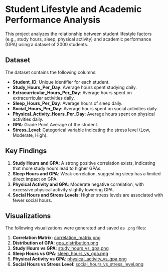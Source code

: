 # Student Lifestyle and Academic Performance Analysis

This project analyzes the relationship between student lifestyle factors (e.g., study hours, sleep, physical activity) and academic performance (GPA) using a dataset of 2000 students.

## Dataset
The dataset contains the following columns:
- **Student_ID**: Unique identifier for each student.
- **Study_Hours_Per_Day**: Average hours spent studying daily.
- **Extracurricular_Hours_Per_Day**: Average hours spent on extracurricular activities daily.
- **Sleep_Hours_Per_Day**: Average hours of sleep daily.
- **Social_Hours_Per_Day**: Average hours spent on social activities daily.
- **Physical_Activity_Hours_Per_Day**: Average hours spent on physical activities daily.
- **GPA**: Grade Point Average of the student.
- **Stress_Level**: Categorical variable indicating the stress level (Low, Moderate, High).

## Key Findings
1. **Study Hours and GPA**: A strong positive correlation exists, indicating that more study hours lead to higher GPAs.
2. **Sleep Hours and GPA**: Weak correlation, suggesting sleep has a limited direct impact on GPA.
3. **Physical Activity and GPA**: Moderate negative correlation, with excessive physical activity slightly lowering GPA.
4. **Social Hours and Stress Levels**: Higher stress levels are associated with fewer social hours.

## Visualizations
The following visualizations were generated and saved as `.png` files:
1. **Correlation Matrix**: [correlation_matrix.png](correlation_matrix.png)
2. **Distribution of GPA**: [gpa_distribution.png](gpa_distribution.png)
3. **Study Hours vs GPA**: [study_hours_vs_gpa.png](study_hours_vs_gpa.png)
4. **Sleep Hours vs GPA**: [sleep_hours_vs_gpa.png](sleep_hours_vs_gpa.png)
5. **Physical Activity vs GPA**: [physical_activity_vs_gpa.png](physical_activity_vs_gpa.png)
6. **Social Hours vs Stress Level**: [social_hours_vs_stress_level.png](social_hours_vs_stress_level.png)
